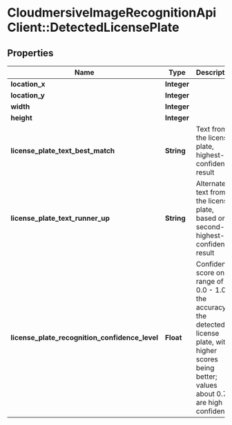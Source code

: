 # CloudmersiveImageRecognitionApiClient::DetectedLicensePlate

## Properties
Name | Type | Description | Notes
------------ | ------------- | ------------- | -------------
**location_x** | **Integer** |  | [optional] 
**location_y** | **Integer** |  | [optional] 
**width** | **Integer** |  | [optional] 
**height** | **Integer** |  | [optional] 
**license_plate_text_best_match** | **String** | Text from the license plate, highest-confidence result | [optional] 
**license_plate_text_runner_up** | **String** | Alternate text from the license plate, based on second-highest-confidence result | [optional] 
**license_plate_recognition_confidence_level** | **Float** | Confidence score on a range of 0.0 - 1.0 of the accuracy of the detected license plate, with higher scores being better; values about 0.75 are high confidence | [optional] 


